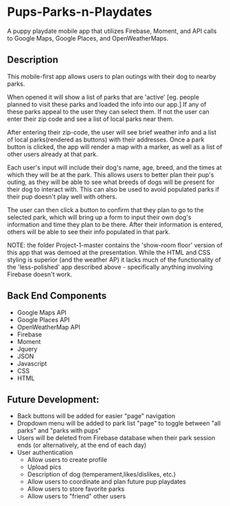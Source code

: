 # Pups-Parks-n-Playdates

A puppy playdate mobile app that utilizes Firebase, Moment, and API calls to Google Maps, Google Places, and OpenWeatherMaps.


## Description

   This mobile-first app allows users to plan outings with their dog to nearby parks.

   When opened it will show a list of parks that are 'active' [eg. people planned to visit these parks and loaded the info into our app.]  If any of these parks appeal to the user they can select them.  If not the user can enter their zip code and see a list of local parks near them.  

   After entering their zip-code, the user will see brief weather info and a list of local parks(rendered as buttons) with their addresses.  Once a park button is clicked, the app will render a map with a marker, as well as a list of other users already at that park.

   Each user's input will include their dog's name, age, breed, and the times at which they will be at the park.  This allows users to better plan their pup's outing, as they will be able to see what breeds of dogs will be present for their dog to interact with. This can also be used to avoid populated parks if their pup doesn't play well with others.

   The user can then click a button to confirm that they plan to go to the selected park, which will bring up a form to input their own dog's information and time they plan to be there.  After their information is entered, others will be able to see their info populated in that park.

   NOTE: the folder Project-1-master contains the 'show-room floor' version of this app that was demoed at the presentation.  While the HTML and CSS styling is superior (and the weather AP) it lacks much of the functionality of the 'less-polished' app described above - specifically anything involving Firebase doesn't work.  

## Back End Components

 - Google Maps API
 - Google Places API
 - OpenWeatherMap API
 - Firebase
 - Moment
 - Jquery
 - JSON
 - Javascript
 - CSS
 - HTML

## Future Development:

 - Back buttons will be added for easier "page" navigation
 - Dropdown menu will be added to park list "page" to toggle between "all parks" and "parks with pups" 
 - Users will be deleted from Firebase database when their park session ends (or alternatively, at the end of each day)
 - User authentication
      - Allow users to create profile
      - Upload pics
      - Description of dog (temperament,likes/dislikes, etc.)
      - Allow users to coordinate and plan future pup playdates
      - Allow users to store favorite parks
      - Allow users to "friend" other users

